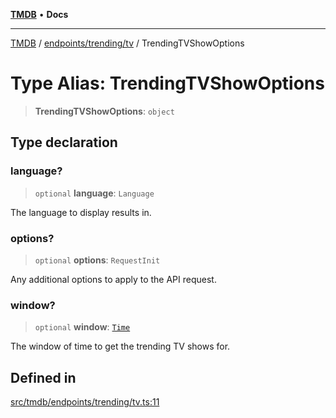 [**TMDB**](../../../../README.md) • **Docs**

***

[TMDB](../../../../README.md) / [endpoints/trending/tv](../README.md) / TrendingTVShowOptions

# Type Alias: TrendingTVShowOptions

> **TrendingTVShowOptions**: `object`

## Type declaration

### language?

> `optional` **language**: `Language`

The language to display results in.

### options?

> `optional` **options**: `RequestInit`

Any additional options to apply to the API request.

### window?

> `optional` **window**: [`Time`](../../utils/constants/type-aliases/Time.md)

The window of time to get the trending TV shows for.

## Defined in

[src/tmdb/endpoints/trending/tv.ts:11](https://github.com/Norviah/media-hub/blob/d809718af017974e095f312fcfa8bfdf58d3e3e5/src/tmdb/endpoints/trending/tv.ts#L11)
